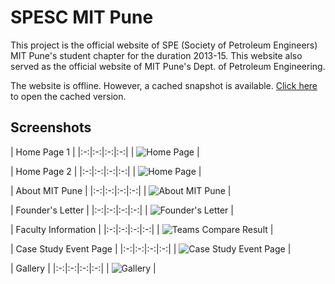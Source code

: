 
SPESC MIT Pune
=======================

This project is the official website of SPE (Society of Petroleum Engineers) MIT Pune's student chapter for the duration 2013-15. This website also served as the official website of MIT Pune's Dept. of Petroleum Engineering.

The website is offline. However, a cached snapshot is available. <a href="https://web.archive.org/web/20140219134254/http://spesc.mitpune.edu.in/">Click here</a> to open the cached version.

Screenshots
-----------

| Home Page 1 | 
|:-:|:-:|:-:|:-:|
| ![Home Page][1] |


| Home Page 2 | 
|:-:|:-:|:-:|:-:|
| ![Home Page][2] |


| About MIT Pune | 
|:-:|:-:|:-:|:-:|
| ![About MIT Pune][3] |


| Founder's Letter | 
|:-:|:-:|:-:|:-:|
| ![Founder's Letter][4] |


| Faculty Information | 
|:-:|:-:|:-:|:-:|
| ![Teams Compare Result][6] |


| Case Study Event Page | 
|:-:|:-:|:-:|:-:|
| ![Case Study Event Page][5] |


| Gallery | 
|:-:|:-:|:-:|:-:|
| ![Gallery][7] |

[1]: http://i.imgur.com/5nGfYVZ.png
[2]: http://i.imgur.com/6DwqM7a.png
[3]: http://i.imgur.com/xQv3fr9.png
[4]: http://i.imgur.com/xoRWnFN.png
[5]: http://i.imgur.com/0KqIbf0.png
[6]: http://i.imgur.com/yZM6za8.png
[7]: http://i.imgur.com/XBvbPkB.png
[8]: https://web.archive.org/web/20140219134254/http://spesc.mitpune.edu.in/
